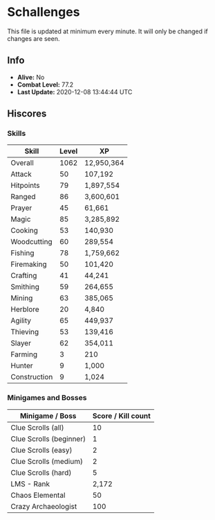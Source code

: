 # Schallenges

This file is updated at minimum every minute. It will only be changed if changes are seen.

## Info

 - **Alive:** No
 - **Combat Level:** 77.2
 - **Last Update:** 2020-12-08 13:44:44 UTC

## Hiscores

### Skills

| Skill | Level | XP |
|--|--|--|
| Overall | 1062 | 12,950,364 |
| Attack | 50 | 107,192 |
| Hitpoints | 79 | 1,897,554 |
| Ranged | 86 | 3,600,601 |
| Prayer | 45 | 61,661 |
| Magic | 85 | 3,285,892 |
| Cooking | 53 | 140,930 |
| Woodcutting | 60 | 289,554 |
| Fishing | 78 | 1,759,662 |
| Firemaking | 50 | 101,420 |
| Crafting | 41 | 44,241 |
| Smithing | 59 | 264,655 |
| Mining | 63 | 385,065 |
| Herblore | 20 | 4,840 |
| Agility | 65 | 449,937 |
| Thieving | 53 | 139,416 |
| Slayer | 62 | 354,011 |
| Farming | 3 | 210 |
| Hunter | 9 | 1,000 |
| Construction | 9 | 1,024 |

### Minigames and Bosses

| Minigame / Boss | Score / Kill count |
|--|--|
| Clue Scrolls (all) | 10 |
| Clue Scrolls (beginner) | 1 |
| Clue Scrolls (easy) | 2 |
| Clue Scrolls (medium) | 2 |
| Clue Scrolls (hard) | 5 |
| LMS - Rank | 2,172 |
| Chaos Elemental | 50 |
| Crazy Archaeologist | 100 |

